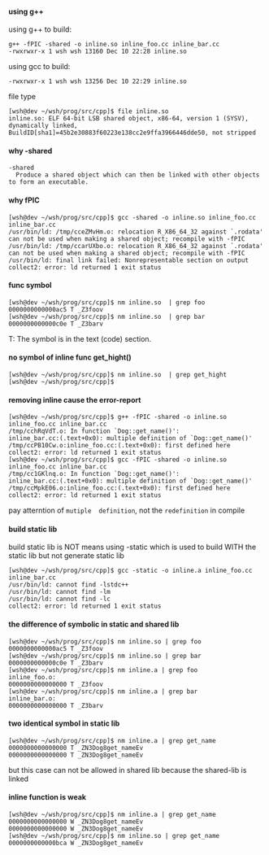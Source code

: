 #### using g++
using g++ to build:
```
g++ -fPIC -shared -o inline.so inline_foo.cc inline_bar.cc
-rwxrwxr-x 1 wsh wsh 13160 Dec 10 22:28 inline.so
```
using gcc to build:
```
-rwxrwxr-x 1 wsh wsh 13256 Dec 10 22:29 inline.so
```
file type
```
[wsh@dev ~/wsh/prog/src/cpp]$ file inline.so
inline.so: ELF 64-bit LSB shared object, x86-64, version 1 (SYSV), 
dynamically linked, BuildID[sha1]=45b2e30883f60223e138cc2e9ffa3966446dde50, not stripped
```

#### why -shared
```
-shared
  Produce a shared object which can then be linked with other objects to form an executable.
```
#### why fPIC
```
[wsh@dev ~/wsh/prog/src/cpp]$ gcc -shared -o inline.so inline_foo.cc inline_bar.cc
/usr/bin/ld: /tmp/cceZMvHm.o: relocation R_X86_64_32 against `.rodata' 
can not be used when making a shared object; recompile with -fPIC
/usr/bin/ld: /tmp/ccarUXbo.o: relocation R_X86_64_32 against `.rodata' 
can not be used when making a shared object; recompile with -fPIC
/usr/bin/ld: final link failed: Nonrepresentable section on output
collect2: error: ld returned 1 exit status
```

#### func symbol
```
[wsh@dev ~/wsh/prog/src/cpp]$ nm inline.so  | grep foo
0000000000000ac5 T _Z3foov
[wsh@dev ~/wsh/prog/src/cpp]$ nm inline.so  | grep bar
0000000000000c0e T _Z3barv
```
T: The symbol is in the text (code) section.

#### no symbol of inline func get_hight()
```
[wsh@dev ~/wsh/prog/src/cpp]$ nm inline.so  | grep get_hight
[wsh@dev ~/wsh/prog/src/cpp]$
```

#### removing inline cause the error-report
```
[wsh@dev ~/wsh/prog/src/cpp]$ g++ -fPIC -shared -o inline.so inline_foo.cc inline_bar.cc
/tmp/cchRqVdT.o: In function `Dog::get_name()':
inline_bar.cc:(.text+0x0): multiple definition of `Dog::get_name()'
/tmp/ccPB10Cw.o:inline_foo.cc:(.text+0x0): first defined here
collect2: error: ld returned 1 exit status
[wsh@dev ~/wsh/prog/src/cpp]$ gcc -fPIC -shared -o inline.so inline_foo.cc inline_bar.cc
/tmp/cc1GKlnq.o: In function `Dog::get_name()':
inline_bar.cc:(.text+0x0): multiple definition of `Dog::get_name()'
/tmp/ccMpkE06.o:inline_foo.cc:(.text+0x0): first defined here
collect2: error: ld returned 1 exit status
```
pay atterntion of `mutiple  definition`, not the `redefinition` in compile

#### build static lib
build static lib is NOT means using -static which is used to build WITH the static lib but not generate static lib
```
[wsh@dev ~/wsh/prog/src/cpp]$ gcc -static -o inline.a inline_foo.cc inline_bar.cc
/usr/bin/ld: cannot find -lstdc++
/usr/bin/ld: cannot find -lm
/usr/bin/ld: cannot find -lc
collect2: error: ld returned 1 exit status
```
#### the difference of symbolic in static and shared lib
```
[wsh@dev ~/wsh/prog/src/cpp]$ nm inline.so | grep foo
0000000000000ac5 T _Z3foov
[wsh@dev ~/wsh/prog/src/cpp]$ nm inline.so | grep bar
0000000000000c0e T _Z3barv
[wsh@dev ~/wsh/prog/src/cpp]$ nm inline.a | grep foo
inline_foo.o:
0000000000000000 T _Z3foov
[wsh@dev ~/wsh/prog/src/cpp]$ nm inline.a | grep bar
inline_bar.o:
0000000000000000 T _Z3barv
```
#### two identical symbol in static lib 
```
[wsh@dev ~/wsh/prog/src/cpp]$ nm inline.a | grep get_name
0000000000000000 T _ZN3Dog8get_nameEv
0000000000000000 T _ZN3Dog8get_nameEv
```
but this case can not be allowed in shared lib because the shared-lib is linked

#### inline function is weak
```
[wsh@dev ~/wsh/prog/src/cpp]$ nm inline.a | grep get_name
0000000000000000 W _ZN3Dog8get_nameEv
0000000000000000 W _ZN3Dog8get_nameEv
[wsh@dev ~/wsh/prog/src/cpp]$ nm inline.so | grep get_name
0000000000000bca W _ZN3Dog8get_nameEv
```
